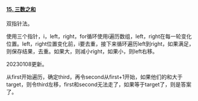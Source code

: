 #### [15. 三数之和](https://leetcode.cn/problems/3sum/)

双指针法。

使用三个指针，i，left，right，for循环使用i遍历数组，left，right在每一轮变化位置。left，right位置变化前，i要去重，接下来循环遍历left到right，如果满足，则保存结果，去重。如果大，则减小right，如果小，则left右移。



20230108更新。

从first开始遍历，确定third，再令second从first+1开始，如果他们的和大于target，则令third左移，first和second无法走了，如果等于target了，则是答案了。